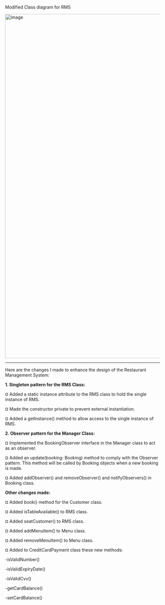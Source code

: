 Modified Class diagram for RMS

<img width="1213" height="1116" alt="image" src="https://github.com/user-attachments/assets/73adcd16-1641-4652-8bba-385ad817bed4" />

---

Here are the changes I made to enhance the design of the Restaurant Management System:

**1.	Singleton pattern for the RMS Class:**

¤	Added a static instance attribute to the RMS class to hold the single instance of RMS.

¤	Made the constructor private to prevent external instantiation.

¤	Added a getInstance() method to allow access to the single instance of RMS.

**2.	Observer pattern for the Manager Class:**

¤	Implemented the BookingObserver interface in the Manager class to act as an observer.

¤	Added an update(booking: Booking) method to comply with the Observer pattern. This method will be called by Booking objects when a new booking is made.

¤	Added addObserver() and removeObserver() and notifyObservers() in Booking  class.

**Other changes made:**

¤	Added book() method for the Customer class.

¤	Added isTableAvailable() to RMS class.

¤	Added seatCustomer() to RMS class.

¤	Added addMenuItem() to Menu class.

¤	Added removeMenuItem() to Menu class.

¤	Added to CreditCardPayment class these new methods:


-isValidNumber()

-isValidExpiryDate()

-isValidCvv()

-getCardBalance()

-setCardBalance()
